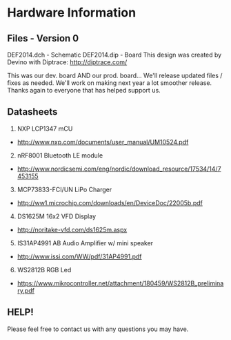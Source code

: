 # Hardware Information

## Files - Version 0
DEF2014.dch - Schematic
DEF2014.dip - Board
This design was created by Devino with Diptrace: http://diptrace.com/

This was our dev. board AND our prod. board... We'll release updated files / fixes as needed. We'll work on making next year a lot smoother release. Thanks again to everyone that has helped support us.


## Datasheets

1. NXP LCP1347 mCU
  * http://www.nxp.com/documents/user_manual/UM10524.pdf
2. nRF8001 Bluetooth LE module
  * http://www.nordicsemi.com/eng/nordic/download_resource/17534/14/7453155
3. MCP73833-FCI/UN LiPo Charger
  * http://ww1.microchip.com/downloads/en/DeviceDoc/22005b.pdf
4. DS1625M 16x2 VFD Display
  * http://noritake-vfd.com/ds1625m.aspx
5. IS31AP4991 AB Audio Amplifier w/ mini speaker
  * http://www.issi.com/WW/pdf/31AP4991.pdf
6. WS2812B RGB Led
  * https://www.mikrocontroller.net/attachment/180459/WS2812B_preliminary.pdf


## HELP!
Please feel free to contact us with any questions you may have.
